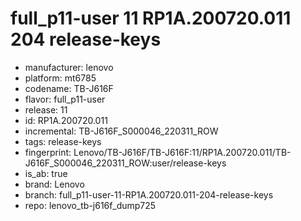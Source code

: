 # full_p11-user 11 RP1A.200720.011 204 release-keys
- manufacturer: lenovo
- platform: mt6785
- codename: TB-J616F
- flavor: full_p11-user
- release: 11
- id: RP1A.200720.011
- incremental: TB-J616F_S000046_220311_ROW
- tags: release-keys
- fingerprint: Lenovo/TB-J616F/TB-J616F:11/RP1A.200720.011/TB-J616F_S000046_220311_ROW:user/release-keys
- is_ab: true
- brand: Lenovo
- branch: full_p11-user-11-RP1A.200720.011-204-release-keys
- repo: lenovo_tb-j616f_dump725
